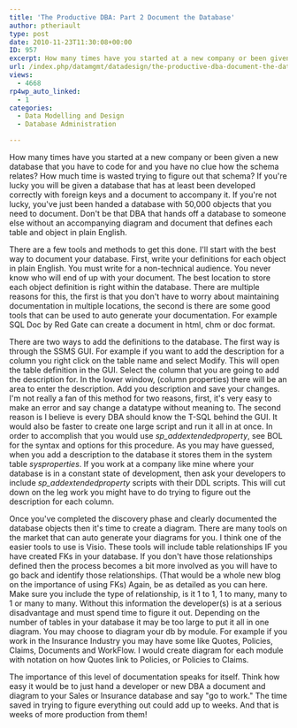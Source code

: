 ```yaml
---
title: 'The Productive DBA: Part 2 Document the Database'
author: ptheriault
type: post
date: 2010-11-23T11:30:08+00:00
ID: 957
excerpt: How many times have you started at a new company or been given a new database that you have to code for and you have no clue how the schema relates?  How much time is wasted trying to figure out that schema?  If you're lucky you will be given a database...
url: /index.php/datamgmt/datadesign/the-productive-dba-document-the-database/
views:
  - 4668
rp4wp_auto_linked:
  - 1
categories:
  - Data Modelling and Design
  - Database Administration

---
```

How many times have you started at a new company or been given a new database that you have to code for and you have no clue how the schema relates? How much time is wasted trying to figure out that schema? If you're lucky you will be given a database that has at least been developed correctly with foreign keys and a document to accompany it. If you're not lucky, you've just been handed a database with 50,000 objects that you need to document. Don't be that DBA that hands off a database to someone else without an accompanying diagram and document that defines each table and object in plain English. 

There are a few tools and methods to get this done. I'll start with the best way to document your database. First, write your definitions for each object in plain English. You must write for a non-technical audience. You never know who will end of up with your document. The best location to store each object definition is right within the database. There are multiple reasons for this, the first is that you don't have to worry about maintaining documentation in multiple locations, the second is there are some good tools that can be used to auto generate your documentation. For example SQL Doc by Red Gate can create a document in html, chm or doc format.

There are two ways to add the definitions to the database. The first way is through the SSMS GUI. For example if you want to add the description for a column you right click on the table name and select Modify. This will open the table definition in the GUI. Select the column that you are going to add the description for. In the lower window, (column properties) there will be an area to enter the description. Add you description and save your changes. I'm not really a fan of this method for two reasons, first, it's very easy to make an error and say change a datatype without meaning to. The second reason is I believe is every DBA should know the T-SQL behind the GUI. It would also be faster to create one large script and run it all in at once. In order to accomplish that you would use _sp_addextendedproperty_, see BOL for the syntax and options for this procedure. As you may have guessed, when you add a description to the database it stores them in the system table _sysproperties_. If you work at a company like mine where your database is in a constant state of development, then ask your developers to include _sp_addextendedproperty_ scripts with their DDL scripts. This will cut down on the leg work you might have to do trying to figure out the description for each column. 

Once you've completed the discovery phase and clearly documented the database objects then it's time to create a diagram. There are many tools on the market that can auto generate your diagrams for you. I think one of the easier tools to use is Visio. These tools will include table relationships IF you have created FKs in your database. If you don't have those relationships defined then the process becomes a bit more involved as you will have to go back and identify those relationships. (That would be a whole new blog on the importance of using FKs) Again, be as detailed as you can here. Make sure you include the type of relationship, is it 1 to 1, 1 to many, many to 1 or many to many. Without this information the developer(s) is at a serious disadvantage and must spend time to figure it out. Depending on the number of tables in your database it may be too large to put it all in one diagram. You may choose to diagram your db by module. For example if you work in the Insurance Industry you may have some like Quotes, Policies, Claims, Documents and WorkFlow. I would create diagram for each module with notation on how Quotes link to Policies, or Policies to Claims.

The importance of this level of documentation speaks for itself. Think how easy it would be to just hand a developer or new DBA a document and diagram to your Sales or Insurance database and say "go to work." The time saved in trying to figure everything out could add up to weeks. And that is weeks of more production from them!